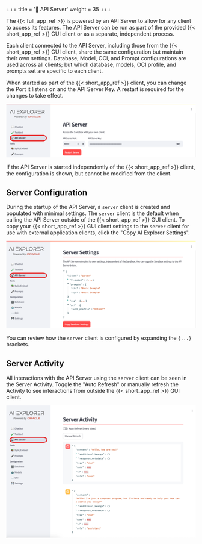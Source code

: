 +++
title = '📡 API Server'
weight = 35
+++
<!--
Copyright (c) 2024, 2025, Oracle and/or its affiliates.
Licensed under the Universal Permissive License v1.0 as shown at http://oss.oracle.com/licenses/upl.
-->

The {{< full_app_ref >}} is powered by an API Server to allow for any client to access its features.  The API Server can be run as part of the provided {{< short_app_ref >}} GUI client or as a separate, independent process.  

Each client connected to the API Server, including those from the {{< short_app_ref >}} GUI client, share the same configuration but maintain their own settings.  Database, Model, OCI, and Prompt configurations are used across all clients; but which database, models, OCI profile, and prompts set are specific to each client.

When started as part of the {{< short_app_ref >}} client, you can change the Port it listens on and the API Server Key.  A restart is required for the changes to take effect.

![Server Configuration](images/api_server_config.png)

If the API Server is started independently of the {{< short_app_ref >}} client, the configuration is shown, but cannot be modified from the client.

## Server Configuration

During the startup of the API Server, a `server` client is created and populated with minimal settings.  The `server` client is the default when calling the API Server outside of the {{< short_app_ref >}} GUI client.  To copy your {{< short_app_ref >}} GUI client settings to the `server` client for use with external application clients, click the "Copy AI Explorer Settings".  

![Server Settings](images/api_server_settings.png)

You can review how the `server` client is configured by expanding the `{...}` brackets.

## Server Activity

All interactions with the API Server using the `server` client can be seen in the Server Activity.  Toggle the "Auto Refresh" or manually refresh the Activity to see interactions from outside the {{< short_app_ref >}} GUI client.

![Server Settings](images/api_server_activity.png)